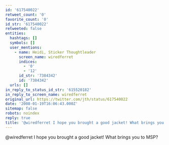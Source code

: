 ```yaml
---
id: '617540022'
retweet_count: '0'
favorite_count: '0'
id_str: '617540022'
retweeted: false
entities:
  hashtags: []
  symbols: []
  user_mentions:
    - name: Heidi, Sticker Thoughtleader
      screen_name: wiredferret
      indices:
        - '0'
        - '12'
      id_str: '7384342'
      id: '7384342'
  urls: []
in_reply_to_status_id_str: '615520182'
in_reply_to_screen_name: wiredferret
original_url: https://twitter.com/jth/status/617540022
date: '2008-01-19T16:06:43.000Z'
sitemap: false
robots: noindex
reply: true
title: '@wiredferret I hope you brought a good jacket! What brings you to MSP?'
---
```


@wiredferret I hope you brought a good jacket! What brings you to MSP?